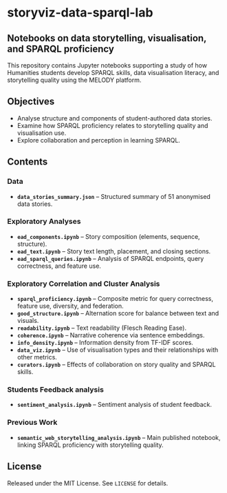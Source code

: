 # storyviz-data-sparql-lab

## Notebooks on data storytelling, visualisation, and SPARQL proficiency

This repository contains Jupyter notebooks supporting a study of how Humanities students develop SPARQL skills, data visualisation literacy, and storytelling quality using the MELODY platform.

## Objectives
- Analyse structure and components of student-authored data stories.  
- Examine how SPARQL proficiency relates to storytelling quality and visualisation use.  
- Explore collaboration and perception in learning SPARQL.  

## Contents

### Data
- **`data_stories_summary.json`** – Structured summary of 51 anonymised data stories.

### Exploratory Analyses
- **`ead_components.ipynb`** – Story composition (elements, sequence, structure).    
- **`ead_text.ipynb`** – Story text length, placement, and closing sections.  
- **`ead_sparql_queries.ipynb`** – Analysis of SPARQL endpoints, query correctness, and feature use.  

### Exploratory Correlation and Cluster Analysis
- **`sparql_proficiency.ipynb`** – Composite metric for query correctness, feature use, diversity, and federation. 
- **`good_structure.ipynb`** – Alternation score for balance between text and visuals. 
- **`readability.ipynb`** – Text readability (Flesch Reading Ease).
- **`coherence.ipynb`** – Narrative coherence via sentence embeddings.
- **`info_density.ipynb`** – Information density from TF-IDF scores. 
- **`data_viz.ipynb`** – Use of visualisation types and their relationships with other metrics. 
- **`curators.ipynb`** – Effects of collaboration on story quality and SPARQL skills.

### Students Feedback analysis 
- **`sentiment_analysis.ipynb`** – Sentiment analysis of student feedback.

### Previous Work
- **`semantic_web_storytelling_analysis.ipynb`** – Main published notebook, linking SPARQL proficiency with storytelling quality. 

## License
Released under the MIT License. See `LICENSE` for details.
